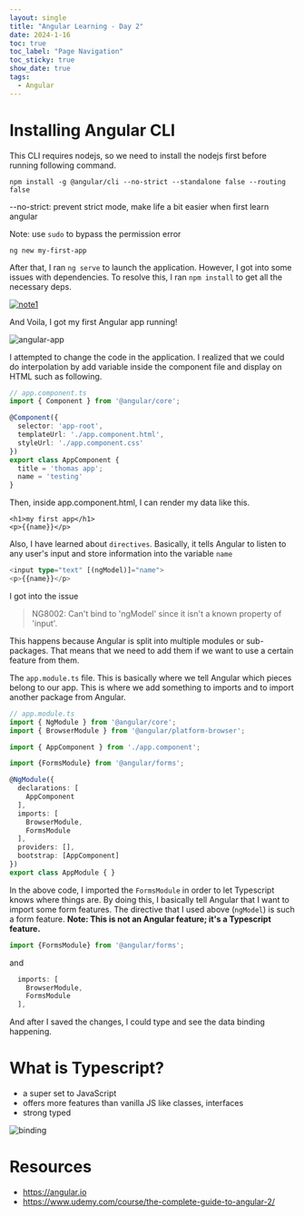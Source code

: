 ```yaml
---
layout: single
title: "Angular Learning - Day 2"
date: 2024-1-16
toc: true
toc_label: "Page Navigation"
toc_sticky: true
show_date: true
tags:
  - Angular
---
```

# Installing Angular CLI
This CLI requires nodejs, so we need to install the nodejs first before running following command.
```
npm install -g @angular/cli --no-strict --standalone false --routing false
```

--no-strict: prevent strict mode, make life a bit easier when first learn angular

Note: use `sudo` to bypass the permission error

```
ng new my-first-app
```

After that, I ran `ng serve` to launch the application. However, I got into some issues with dependencies. To resolve this, I ran `npm install` to get all the necessary deps.

[![note1](</assets/images/Screenshot 2024-01-16 at 11.34.58 AM.png>)](</assets/images/Screenshot 2024-01-16 at 11.34.58 AM.png>)

And Voila, I got my first Angular app running!

![angular-app](</assets/images/Screenshot 2024-01-16 at 11.38.28 AM.png>)

I attempted to change the code in the application. I realized that we could do interpolation by add variable inside the component file and display on HTML such as following.

```ts
// app.component.ts
import { Component } from '@angular/core';

@Component({
  selector: 'app-root',
  templateUrl: './app.component.html',
  styleUrl: './app.component.css'
})
export class AppComponent {
  title = 'thomas app';
  name = 'testing'
}
```
Then, inside app.component.html, I can render my data like this.
```
<h1>my first app</h1>
<p>{{name}}</p>
```

Also, I have learned about `directives`. Basically, it tells Angular to listen to any user's input and store information into the variable `name`
```ts
<input type="text" [(ngModel)]="name">
<p>{{name}}</p>
```

I got into the issue
>NG8002: Can't bind to 'ngModel' since it isn't a known property of 'input'.

This happens because Angular is split into multiple modules or sub-packages. That means that we need to add them if we want to use a certain feature from them.

The `app.module.ts` file. This is basically where we tell Angular which pieces belong to our app. This is where we add something to imports and to import another package from Angular.

```ts
// app.module.ts
import { NgModule } from '@angular/core';
import { BrowserModule } from '@angular/platform-browser';

import { AppComponent } from './app.component';

import {FormsModule} from '@angular/forms';

@NgModule({
  declarations: [
    AppComponent
  ],
  imports: [
    BrowserModule,
    FormsModule
  ],
  providers: [],
  bootstrap: [AppComponent]
})
export class AppModule { }
```

In the above code, I imported the `FormsModule` in order to let Typescript knows where things are. By doing this, I basically tell Angular that I want to import some form features. The directive that I used above (`ngModel`) is such a form feature.
**Note: This is not an Angular feature; it's a Typescript feature.**
```ts
import {FormsModule} from '@angular/forms';
```
and
```ts
  imports: [
    BrowserModule,
    FormsModule
  ],
```

And after I saved the changes, I could type and see the data binding happening.

# What is Typescript?
- a super set to JavaScript
- offers more features than vanilla JS like classes, interfaces
- strong typed


![binding](</assets/images/Screenshot 2024-01-16 at 12.15.44 PM.png>)

# Resources
- https://angular.io
- https://www.udemy.com/course/the-complete-guide-to-angular-2/